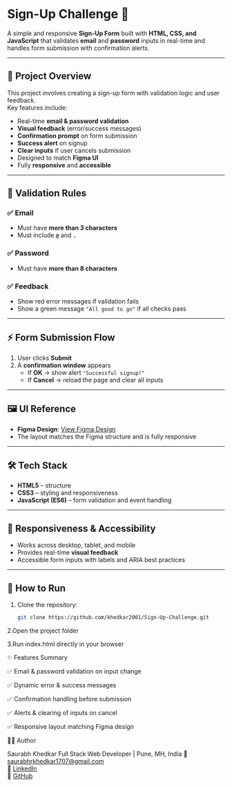 # Sign-Up Challenge 🚀

A simple and responsive **Sign-Up Form** built with **HTML, CSS, and JavaScript** that validates **email** and **password** inputs in real-time and handles form submission with confirmation alerts.  

---

## 📌 Project Overview
This project involves creating a sign-up form with validation logic and user feedback.  
Key features include:
- Real-time **email & password validation**  
- **Visual feedback** (error/success messages)  
- **Confirmation prompt** on form submission  
- **Success alert** on signup  
- **Clear inputs** if user cancels submission  
- Designed to match **Figma UI**  
- Fully **responsive** and **accessible**

---

## 🎯 Validation Rules

### ✅ Email
- Must have **more than 3 characters**  
- Must include **`@`** and **`.`**

### ✅ Password
- Must have **more than 8 characters**

### ✅ Feedback
- Show red error messages if validation fails  
- Show a green message `"All good to go"` if all checks pass  

---

## ⚡ Form Submission Flow
1. User clicks **Submit**  
2. A **confirmation window** appears  
   - If **OK** → show alert `"Successful signup!"`  
   - If **Cancel** → reload the page and clear all inputs  

---

## 🖼️ UI Reference
- **Figma Design**: [View Figma Design](#)  
- The layout matches the Figma structure and is fully responsive  

---

## 🛠️ Tech Stack
- **HTML5** – structure  
- **CSS3** – styling and responsiveness  
- **JavaScript (ES6)** – form validation and event handling  

---

## 📱 Responsiveness & Accessibility
- Works across desktop, tablet, and mobile  
- Provides real-time **visual feedback**  
- Accessible form inputs with labels and ARIA best practices  

---

## 🚀 How to Run
1. Clone the repository:
   ```bash
   git clone https://github.com/khedkar2001/Sign-Up-Challenge.git
2.Open the project folder

3.Run index.html directly in your browser


✨ Features Summary

✅ Email & password validation on input change

✅ Dynamic error & success messages

✅ Confirmation handling before submission

✅ Alerts & clearing of inputs on cancel

✅ Responsive layout matching Figma design


👨‍💻 Author

Saurabh Khedkar
Full Stack Web Developer | Pune, MH, India
📧 saurabhrkhedkar1707@gmail.com  
🔗 [LinkedIn](https://linkedin.com/in/saurabh-khedkar)  
🐙 [GitHub](https://github.com/khedkar2001)  
